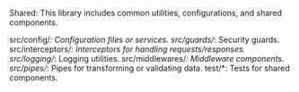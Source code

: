 Shared: This library includes common utilities, configurations, and shared components.

src/config/*: Configuration files or services.
src/guards/*: Security guards.
src/interceptors/*: Interceptors for handling requests/responses.
src/logging/*: Logging utilities.
src/middlewares/*: Middleware components.
src/pipes/*: Pipes for transforming or validating data.
test/*: Tests for shared components.


